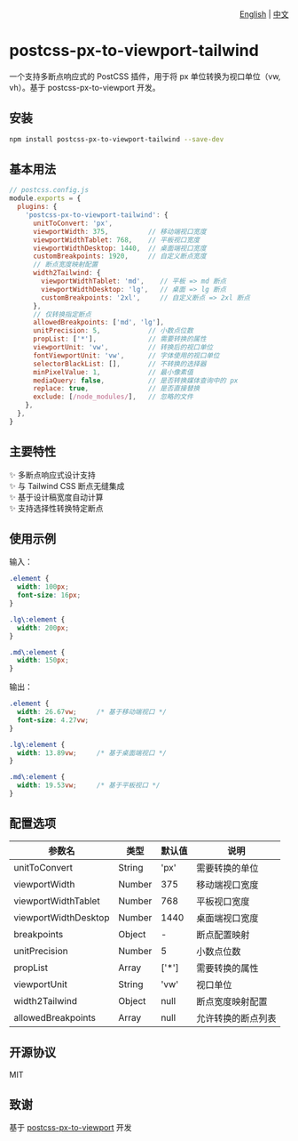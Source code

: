 <div align="right">
  <a href="./README.md">English</a> | <a href="./README.zh-CN.md">中文</a>
</div>

# postcss-px-to-viewport-tailwind

一个支持多断点响应式的 PostCSS 插件，用于将 px 单位转换为视口单位（vw, vh）。基于 postcss-px-to-viewport 开发。

## 安装

```bash
npm install postcss-px-to-viewport-tailwind --save-dev
```

## 基本用法

```js
// postcss.config.js
module.exports = {
  plugins: {
    'postcss-px-to-viewport-tailwind': {
      unitToConvert: 'px',
      viewportWidth: 375,          // 移动端视口宽度
      viewportWidthTablet: 768,    // 平板视口宽度
      viewportWidthDesktop: 1440,  // 桌面端视口宽度
      customBreakpoints: 1920,     // 自定义断点宽度
      // 断点宽度映射配置
      width2Tailwind: {
        viewportWidthTablet: 'md',    // 平板 => md 断点
        viewportWidthDesktop: 'lg',   // 桌面 => lg 断点
        customBreakpoints: '2xl',     // 自定义断点 => 2xl 断点
      },
      // 仅转换指定断点
      allowedBreakpoints: ['md', 'lg'],
      unitPrecision: 5,            // 小数点位数
      propList: ['*'],             // 需要转换的属性
      viewportUnit: 'vw',          // 转换后的视口单位
      fontViewportUnit: 'vw',      // 字体使用的视口单位
      selectorBlackList: [],       // 不转换的选择器
      minPixelValue: 1,            // 最小像素值
      mediaQuery: false,           // 是否转换媒体查询中的 px
      replace: true,               // 是否直接替换
      exclude: [/node_modules/],   // 忽略的文件
    },
  },
}
```

## 主要特性

✨ 多断点响应式设计支持  
✨ 与 Tailwind CSS 断点无缝集成  
✨ 基于设计稿宽度自动计算  
✨ 支持选择性转换特定断点  

## 使用示例

输入：

```css
.element {
  width: 100px;
  font-size: 16px;
}

.lg\:element {
  width: 200px;
}

.md\:element {
  width: 150px;
}
```

输出：

```css
.element {
  width: 26.67vw;     /* 基于移动端视口 */
  font-size: 4.27vw;
}

.lg\:element {
  width: 13.89vw;     /* 基于桌面端视口 */
}

.md\:element {
  width: 19.53vw;     /* 基于平板视口 */
}
```

## 配置选项

| 参数名 | 类型 | 默认值 | 说明 |
|--------|------|--------|------|
| unitToConvert | String | 'px' | 需要转换的单位 |
| viewportWidth | Number | 375 | 移动端视口宽度 |
| viewportWidthTablet | Number | 768 | 平板视口宽度 |
| viewportWidthDesktop | Number | 1440 | 桌面端视口宽度 |
| breakpoints | Object | - | 断点配置映射 |
| unitPrecision | Number | 5 | 小数点位数 |
| propList | Array | ['*'] | 需要转换的属性 |
| viewportUnit | String | 'vw' | 视口单位 |
| width2Tailwind | Object | null | 断点宽度映射配置 |
| allowedBreakpoints | Array | null | 允许转换的断点列表 |

## 开源协议

MIT

## 致谢

基于 [postcss-px-to-viewport](https://github.com/evrone/postcss-px-to-viewport) 开发
